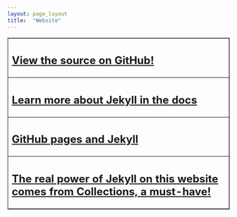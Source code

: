 ```yaml
---
layout: page_layout
title:  "Website"
---
```

<table border="1">
  <tr>
    <td>
    <h2>
      <a class="item-link" href="https://github.com/drewgwallace/drewgwallace.github.io">
      View the source on GitHub!
      </a>
    </h2>
    </td>
  </tr>


  <tr>
    <td>
    <h2>
      <a class="item-link" href="https://jekyllrb.com/docs/home/">
      Learn more about Jekyll in the docs
      </a>
    </h2>
    </td>
  </tr>

  <tr>
    <td>
    <h2>
      <a class="item-link" href="https://help.github.com/articles/using-jekyll-as-a-static-site-generator-with-github-pages/">
      GitHub pages and Jekyll 
      </a>
    </h2>
    </td>
  </tr>

  <tr>
    <td>
    <h2>
      <a class="item-link" href="https://jekyllrb.com/docs/collections/">
      The real power of Jekyll on this website comes from Collections, a must-have!
      </a>
    </h2>
    </td>
  </tr>
</table>